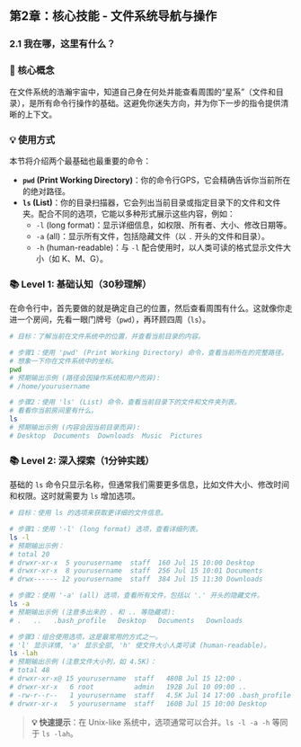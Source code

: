 ## 第2章：核心技能 - 文件系统导航与操作
### 2.1 我在哪，这里有什么？

### 🎯 核心概念
在文件系统的浩瀚宇宙中，知道自己身在何处并能查看周围的“星系”（文件和目录），是所有命令行操作的基础。这避免你迷失方向，并为你下一步的指令提供清晰的上下文。

### 💡 使用方式
本节将介绍两个最基础也最重要的命令：
*   **`pwd` (Print Working Directory)**：你的命令行GPS，它会精确告诉你当前所在的绝对路径。
*   **`ls` (List)**：你的目录扫描器，它会列出当前目录或指定目录下的文件和文件夹。配合不同的选项，它能以多种形式展示这些内容，例如：
    *   `-l` (long format)：显示详细信息，如权限、所有者、大小、修改日期等。
    *   `-a` (all)：显示所有文件，包括隐藏文件（以 `.` 开头的文件和目录）。
    *   `-h` (human-readable)：与 `-l` 配合使用时，以人类可读的格式显示文件大小（如 K、M、G）。

### 📚 Level 1: 基础认知（30秒理解）
在命令行中，首先要做的就是确定自己的位置，然后查看周围有什么。这就像你走进一个房间，先看一眼门牌号（`pwd`），再环顾四周（`ls`）。

```bash
# 目标：了解当前在文件系统中的位置，并查看当前目录的内容。

# 步骤1：使用 'pwd' (Print Working Directory) 命令，查看当前所在的完整路径。
# 想象一下你在文件系统中的坐标。
pwd
# 预期输出示例 (路径会因操作系统和用户而异):
# /home/yourusername

# 步骤2：使用 'ls' (List) 命令，查看当前目录下的文件和文件夹列表。
# 看看你当前房间里有什么。
ls
# 预期输出示例 (内容会因当前目录而异):
# Desktop  Documents  Downloads  Music  Pictures
```

### 📚 Level 2: 深入探索（1分钟实践）
基础的 `ls` 命令只显示名称，但通常我们需要更多信息，比如文件大小、修改时间和权限。这时就需要为 `ls` 增加选项。

```bash
# 目标：使用 ls 的选项来获取更详细的文件信息。

# 步骤1：使用 '-l' (long format) 选项，查看详细列表。
ls -l
# 预期输出示例：
# total 20
# drwxr-xr-x  5 yourusername  staff  160 Jul 15 10:00 Desktop
# drwxr-xr-x  8 yourusername  staff  256 Jul 15 10:01 Documents
# drwx------ 12 yourusername  staff  384 Jul 15 11:30 Downloads

# 步骤2：使用 '-a' (all) 选项，查看所有文件，包括以 '.' 开头的隐藏文件。
ls -a
# 预期输出示例 (注意多出来的 . 和 .. 等隐藏项):
# .   ..   .bash_profile   Desktop   Documents   Downloads

# 步骤3：组合使用选项，这是最常用的方式之一。
# 'l' 显示详情, 'a' 显示全部, 'h' 使文件大小人类可读 (human-readable)。
ls -lah
# 预期输出示例 (注意文件大小列，如 4.5K)：
# total 48
# drwxr-xr-x@ 15 yourusername  staff   480B Jul 15 12:00 .
# drwxr-xr-x   6 root          admin   192B Jul 10 09:00 ..
# -rw-r--r--   1 yourusername  staff   4.5K Jul 14 17:00 .bash_profile
# drwxr-xr-x   5 yourusername  staff   160B Jul 15 10:00 Desktop
```
> **💡 快速提示**：在 Unix-like 系统中，选项通常可以合并。`ls -l -a -h` 等同于 `ls -lah`。